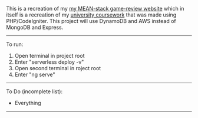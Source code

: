 This is a recreation of my [my MEAN-stack game-review website](https://github.com/JonathanMSifleet/MEANReviewWebsite) which in itself is a recreation of my [university coursework](https://github.com/JonathanMSifleet/GameReviewWebsite) that was made using PHP/CodeIgniter. This project will use DynamoDB and AWS instead of MongoDB and Express.

*******************
To run:

1. Open terminal in project root
2. Enter "serverless deploy -v"
4. Open second terminal in roject root
5. Enter "ng serve"

*******************

To Do (incomplete list):
- Everything

*******************
